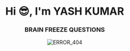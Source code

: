 <h1 align="center">Hi 😎, I'm YASH KUMAR</h1>
<h3 align="center"><b>BRAIN FREEZE QUESTIONS</b></h3>
<div align="center">
<img src ="https://media.giphy.com/media/jp9EULSQCYyDkrmAX9/giphy.gif" alt ="ERROR_404"  align ="center"></img>
</div>
